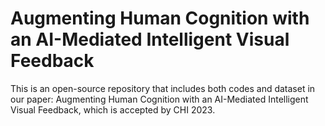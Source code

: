 # Augmenting Human Cognition with an AI-Mediated Intelligent Visual Feedback 

This is an open-source repository that includes both codes and dataset in our paper: Augmenting Human Cognition with an AI-Mediated Intelligent Visual Feedback, which is accepted by CHI 2023. 





